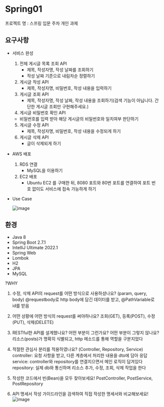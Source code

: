 # Spring01
프로젝트 명 : 스프링 입문 주차 개인 과제

## 요구사항

- 서비스 완성
  1. 전체 게시글 목록 조회 API
     - 제목, 작성자명, 작성 날짜를 조회하기
     - 작성 날짜 기준으로 내림차순 정렬하기
  2. 게시글 작성 API
     - 제목, 작성자명, 비밀번호, 작성 내용을 입력하기
  3. 게시글 조회 API
     - 제목, 작성자명, 작성 날짜, 작성 내용을 조회하기(검색 기능이 아닙니다. 간단한 게시글 조회만 구현해주세요.)
  4. 게시글 비밀번호 확인 API
    - 비밀번호를 입력 받아 해당 게시글의 비밀번호와 일치여부 판단하기
  5. 게시글 수정 API
     - 제목, 작성자명, 비밀번호, 작성 내용을 수정되게 하기
  6. 게시글 삭제 API
     - 글이 삭제되게 하기
- AWS 배포
  1. RDS 연결
     - MySQL을 이용하기
  2. EC2 배포
     - Ubuntu EC2 를 구매한 뒤, 8080 포트와 80번 포트를 연결하여 포트 번호 없이도 서비스에 접속 가능하게 하기
- Use Case

  ![image](https://user-images.githubusercontent.com/110369489/185215991-0cf16a37-fbd5-428b-9855-bf5139448394.png)


## 환경
- Java 8
- Spring Boot 2.7.1
- IntelliJ Ultimate 2022.1
- Spring Web
- Lombok
- H2
- JPA
- MySQL

?WHY
1. 수정, 삭제 API의 request를 어떤 방식으로 사용하셨나요? (param, query, body)
@requestbody로 http body에 담긴 데이터를 받고, @PathVariable로 id를 받음
2. 어떤 상황에 어떤 방식의 request를 써야하나요?
조회(GET), 등록(POST), 수정(PUT), 삭제(DELETE)
3. RESTful한 API를 설계했나요? 어떤 부분이 그런가요? 어떤 부분이 그렇지 않나요?
리소스(posts)가 명확히 식별되고, http 메소드를 통해 역할을 구분지었다
4. 적절한 관심사 분리를 적용하였나요? (Controller, Repository, Service)
controller: 요청 사항을 받고, 다른 계층에서 처리한 내용을 dto에 담아 응답
service: controller와 repository를 연결지으면서 메인 로직이 담겨있다
repository: 실제 db와 통신하며 리소스 추가, 수정, 조회, 삭제 작업을 한다
5. 작성한 코드에서 빈(Bean)을 모두 찾아보세요!
 PostController, PostService, PostRepository

6. API 명세서 작성 가이드라인을 검색하여 직접 작성한 명세서와 비교해보세요!
![image](https://user-images.githubusercontent.com/110369489/185293295-701c9991-9a3d-4d3f-b8aa-0c5c1427e9ee.png)

